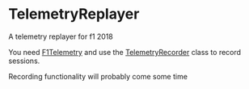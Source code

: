 # TelemetryReplayer

A telemetry replayer for f1 2018

You need [F1Telemetry](https://github.com/btastic/F1Telemetry) and use the [TelemetryRecorder](https://github.com/btastic/F1Telemetry/blob/master/F1Telemetry/Manager/TelemetryRecorder.cs) class to record sessions.

Recording functionality will probably come some time
